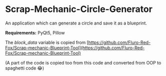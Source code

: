 # Scrap-Mechanic-Circle-Generator
An application which can generate a circle and save it as a blueprint.

**Requirements:** PyQt5, Pillow

The *block_data* variable is copied from [https://github.com/Fluro-Red-Fox/Scrap-mechanic-Blueprint-Tool](https://github.com/Fluro-Red-Fox/Scrap-mechanic-Blueprint-Tool)

(A part of the code is copied too from this code and converted from OOP to spaghetti code 😂)
